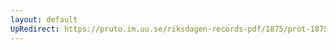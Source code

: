 ```yaml
---
layout: default
UpRedirect: https://pruto.im.uu.se/riksdagen-records-pdf/1875/prot-1875--fk--030/prot-1875--fk--030_010.pdf
---
```

